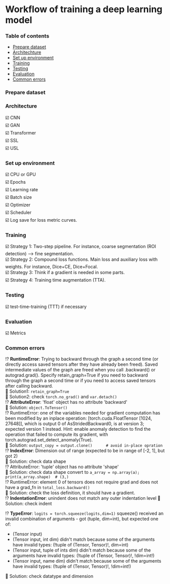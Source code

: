 # Workflow of training a deep learning model
### Table of contents
* [Prepare dataset](#prepare-dataset)
* [Architechture](#architecture)   
* [Set up environment](#set-up-environment)
* [Training](#training)    
* [Testing](#testing)   
* [Evaluation](#evaluation)
* [Common errors](#commen-errors) 

### Prepare dataset
### Architecture
☑️ CNN    
☑️ GAN    
☑️ Transformer        
☑️ SSL    
☑️ USL        
### Set up environment
☑️ CPU or GPU    
☑️ Epochs    
☑️ Learning rate    
☑️ Batch size    
☑️ Optimizer     
☑️ Scheduler         
☑️ Log save for loss metric curves.    

### Training
☑️ Strategy 1: Two-step pipeline. For instance, coarse segmentation (ROI detection) --> fine segmentation.    
☑️ Strategy 2: Compound loss functions. Main loss and auxiliary loss with weights. For instance, Dice+CE, Dice+Focal.    
☑️ Strategy 3: Think if a gradient is needed in some parts.    
☑️ Strategy 4: Training time augmentation (TTA).

### Testing
☑️ test-time-training (TTT) if necessary
### Evaluation
☑️ Metrics  
### Common errors
⁉️ **RuntimeError**: Trying to backward through the graph a second time (or directly access saved tensors after they have already been freed). Saved intermediate values of the graph are freed when you call .backward() or autograd.grad(). Specify retain_graph=True if you need to backward through the graph a second time or if you need to access saved tensors after calling backward.        
💠 Solution1: `retain_graph=True`    
💠 Solution2: check `torch.no_grad()` and `var.detach()`    
⁉️ **AttributeError**: 'float' object has no attribute 'backward'    
💠 Solution: `object.ToTensor()`    
⁉️ RuntimeError: one of the variables needed for gradient computation has been modified by an inplace operation: [torch.cuda.FloatTensor [1024, 27648]], which is output 0 of AsStridedBackward0, is at version 3; expected version 1 instead. Hint: enable anomaly detection to find the operation that failed to compute its gradient, with torch.autograd.set_detect_anomaly(True).    
💠 Solution: `output_copy = output.clone()      # avoid in-place opration`    
⁉️ **IndexError**: Dimension out of range (expected to be in range of [-2, 1], but got 2)    
💠 Solution: check data shape    
⁉️ AttributeError: 'tuple' object has no attribute 'shape'    
💠 Solution: check data shape convert to `a_array = np.array(a); print(a_array.shape)  # (3,)`   
⁉️ RuntimeError: element 0 of tensors does not require grad and does not have a grad_fn in `total_loss.backward()`    
💠 Solution: check the loss definition, it should have a gradient.    
⁉️ **IndentationError**: unindent does not match any outer indentation level
💠 Solution: check indent    

⁉️ **TypeError**: `logits = torch.squeeze(logits,dim=1)` squeeze() received an invalid combination of arguments - got (tuple, dim=int), but expected one of:
 * (Tensor input)
 * (Tensor input, int dim)
      didn't match because some of the arguments have invalid types: (!tuple of (Tensor, Tensor)!, dim=int)
 * (Tensor input, tuple of ints dim)
      didn't match because some of the arguments have invalid types: (!tuple of (Tensor, Tensor)!, !dim=int!)
 * (Tensor input, name dim)
      didn't match because some of the arguments have invalid types: (!tuple of (Tensor, Tensor)!, !dim=int!)

💠 Solution: check datatype and dimension    

